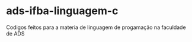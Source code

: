 # ads-ifba-linguagem-c
Codigos feitos para a materia de linguagem de progamação na faculdade de ADS
